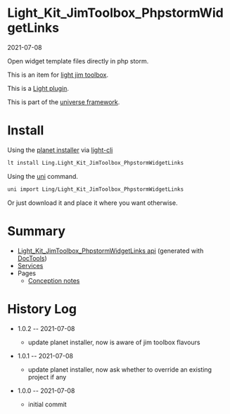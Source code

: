 Light_Kit_JimToolbox_PhpstormWidgetLinks
===========
2021-07-08



Open widget template files directly in php storm.

This is an item for [light jim toolbox](https://github.com/lingtalfi/Light_JimToolbox).




This is a [Light plugin](https://github.com/lingtalfi/Light/blob/master/doc/pages/plugin.md).

This is part of the [universe framework](https://github.com/karayabin/universe-snapshot).


Install
==========

Using the [planet installer](https://github.com/lingtalfi/Light_PlanetInstaller) via [light-cli](https://github.com/lingtalfi/Light_Cli)
```bash
lt install Ling.Light_Kit_JimToolbox_PhpstormWidgetLinks
```

Using the [uni](https://github.com/lingtalfi/universe-naive-importer) command.
```bash
uni import Ling/Light_Kit_JimToolbox_PhpstormWidgetLinks
```

Or just download it and place it where you want otherwise.






Summary
===========
- [Light_Kit_JimToolbox_PhpstormWidgetLinks api](https://github.com/lingtalfi/Light_Kit_JimToolbox_PhpstormWidgetLinks/blob/master/doc/api/Ling/Light_Kit_JimToolbox_PhpstormWidgetLinks.md) (generated with [DocTools](https://github.com/lingtalfi/DocTools))
- [Services](#services)
- Pages
    - [Conception notes](https://github.com/lingtalfi/Light_Kit_JimToolbox_PhpstormWidgetLinks/blob/master/doc/pages/conception-notes.md)






History Log
=============

- 1.0.2 -- 2021-07-08

    - update planet installer, now is aware of jim toolbox flavours  
  
- 1.0.1 -- 2021-07-08

    - update planet installer, now ask whether to override an existing project if any 
  
- 1.0.0 -- 2021-07-08

    - initial commit